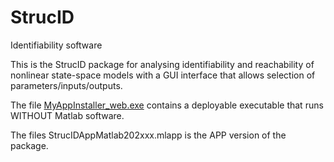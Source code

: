 # StrucID
 Identifiability software

This is the StrucID package for analysing identifiability and reachability of nonlinear state-space models with a GUI interface that allows selection of parameters/inputs/outputs.

The file [MyAppInstaller_web.exe](https://github.com/jdstigter/StrucID/blob/main/MyAppInstaller_web.exe) contains a deployable executable that runs WITHOUT Matlab software.

The files StrucIDAppMatlab202xxx.mlapp is the APP version of the package.
